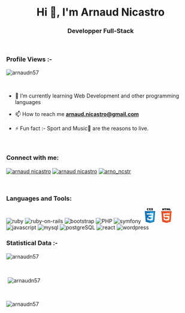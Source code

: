 <h1 align="center">Hi 👋, I'm Arnaud Nicastro</h1>
<h3 align="center">Developper Full-Stack</h3>

<br>

<p align="right"> <h3>Profile Views :-</h3> <img src="https://komarev.com/ghpvc/?username=arnaudn57&label=Profile%20views&color=0e75b6&style=flat"
    alt="arnaudn57" /> 
  </p>

<br>




- 🌱 I’m currently learning Web Development and other programming languages

- 📫 How to reach me **arnaud.nicastro@gmail.com**

- ⚡ Fun fact :- Sport and Music🎵 are the reasons to live.

<br>

<h3 align="left">Connect with me:</h3>
<p align="left">
  <a href="https://www.linkedin.com/in/arnaud-nicastro/" target="blank"><img align="center"
      src="https://raw.githubusercontent.com/rahuldkjain/github-profile-readme-generator/master/src/images/icons/Social/linked-in-alt.svg"
      alt="arnaud nicastro" height="30" width="40" /></a>
  <a href="https://www.facebook.com/arnaud.nicastro/" target="blank"><img align="center"
      src="https://raw.githubusercontent.com/rahuldkjain/github-profile-readme-generator/master/src/images/icons/Social/facebook.svg"
      alt="arnaud nicastro" height="30" width="40" /></a>
  <a href="https://www.instagram.com/arno_ncstr/" target="blank"><img align="center"
      src="https://raw.githubusercontent.com/rahuldkjain/github-profile-readme-generator/master/src/images/icons/Social/instagram.svg"
      alt="arno_ncstr" height="30" width="40" /></a>
</p>

<br>

<h3 align="left">Languages and Tools:</h3>
<p align="left"> 
  <img src="https://cdn.jsdelivr.net/gh/devicons/devicon/icons/ruby/ruby-plain-wordmark.svg" alt="ruby" width="40" height="40" /> 
  <img src="https://cdn.jsdelivr.net/gh/devicons/devicon/icons/rails/rails-plain-wordmark.svg" alt="ruby-on-rails" width="40" height="40" /> 
  <img src="https://cdn.jsdelivr.net/gh/devicons/devicon/icons/bootstrap/bootstrap-plain-wordmark.svg" alt="bootstrap" width="40" height="40" />
  <img src="https://cdn.jsdelivr.net/gh/devicons/devicon/icons/php/php-original.svg" alt="PHP" width="40" height="40" />
  <img src="https://cdn.jsdelivr.net/gh/devicons/devicon/icons/symfony/symfony-original-wordmark.svg" alt="symfony" width="40" height="40" /> 
  <img src="https://raw.githubusercontent.com/devicons/devicon/master/icons/css3/css3-original-wordmark.svg" alt="css3" width="40" height="40" /> 
  <img src="https://raw.githubusercontent.com/devicons/devicon/master/icons/html5/html5-original-wordmark.svg" alt="html5" width="40" height="40" /> 
  <img src="https://cdn.jsdelivr.net/gh/devicons/devicon/icons/javascript/javascript-plain.svg" alt="javascript" width="40" height="40" /> 
  <img src="https://cdn.jsdelivr.net/gh/devicons/devicon/icons/mysql/mysql-original-wordmark.svg"" alt="mysql" width="40" height="40" /> 
  <img src="https://cdn.jsdelivr.net/gh/devicons/devicon/icons/postgresql/postgresql-plain-wordmark.svg" alt="postgreSQL" width="40" height="40" /> 
  <img src="https://cdn.jsdelivr.net/gh/devicons/devicon/icons/react/react-original-wordmark.svg" alt="react" width="40" height="40" />
  <img src="https://cdn.jsdelivr.net/gh/devicons/devicon/icons/wordpress/wordpress-original.svg" alt="wordpress" width="40" height="40" />
          

<br>

<h3>Statistical Data :-</h3>
<p><img align="center"
    src="https://github-readme-stats.vercel.app/api/top-langs?username=arnaudn57&show_icons=true&locale=en&bg_color=0d1117&text_color=ffffff&layout=compact"
    alt="arnaudn57" 
    bg_color=#808080/></p>

<br>

<p>&nbsp;<img align="center" src="https://github-readme-stats.vercel.app/api?username=arnaudn57&show_icons=true&locale=en&bg_color=0d1117&text_color=ffffff&repo=convoychat"
    alt="arnaudn57" /></p>

<br>

<p><img align="center" src="https://github-readme-streak-stats.herokuapp.com/?user=arnaudn57&theme=dark&background=0d1117&date_format=M%20j%5B%2C%20Y%5D" alt="arnaudn57" /></p>
      
<p align="left"> <a href="https://twitter.com/" target="blank"><img
      src="https://img.shields.io/twitter/follow/?logo=twitter&style=for-the-badge" alt="" /></a> </p>
